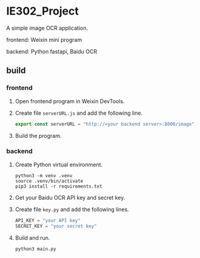 # IE302_Project

A simple image OCR application.

frontend: Weixin mini program

backend: Python fastapi, Baidu OCR

## build

### frontend

1. Open frontend program in Weixin DevTools.

2. Create file `serverURL.js`  and add the following line.

   ```javascript
   export const serverURL = "http://<your backend server>:8000/image"
   ```

3. Build the program.

### backend

1. Create Python virtual environment.

   ```shell
   python3 -m venv .venv
   source .venv/bin/activate
   pip3 install -r requirements.txt
   ```

2. Get your Baidu OCR API key and secret key.

3. Create file `key.py` and add the following lines.

   ```python
   API_KEY = "your API key"
   SECRET_KEY = "your secret key"
   ```

4. Build and run.

   ```shell
   python3 main.py
   ```

   
